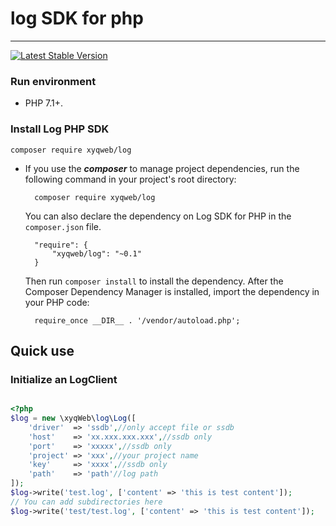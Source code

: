 # log SDK for php

----

[![Latest Stable Version](https://packagist.org/packages/xyqweb/log)](https://packagist.org/packages/xyqweb/log)


### Run environment
- PHP 7.1+.

### Install Log PHP SDK

	composer require xyqweb/log
	
- If you use the ***composer*** to manage project dependencies, run the following command in your project's root directory:

        composer require xyqweb/log

   You can also declare the dependency on Log SDK for PHP in the `composer.json` file.

        "require": {
            "xyqweb/log": "~0.1"
        }

   Then run `composer install` to install the dependency. After the Composer Dependency Manager is installed, import the dependency in your PHP code: 

        require_once __DIR__ . '/vendor/autoload.php';
        
## Quick use

### Initialize an LogClient

```php

<?php
$log = new \xyqWeb\log\Log([
    'driver'  => 'ssdb',//only accept file or ssdb
    'host'    => 'xx.xxx.xxx.xxx',//ssdb only
    'port'    => 'xxxxx',//ssdb only
    'project' => 'xxx',//your project name
    'key'     => 'xxxx',//ssdb only
    'path'    => 'path'//log path
]);
$log->write('test.log', ['content' => 'this is test content']);
// You can add subdirectories here
$log->write('test/test.log', ['content' => 'this is test content']);

```
